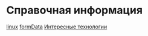 # Справочная информация
[linux](projects/info/Linux/linux.md)
[formData](projects/info/dataFormat/formData.md)
[Интересные технологии](projects/info/Интересные%20технологии.md)